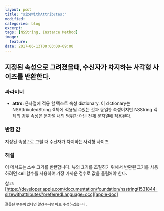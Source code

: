 ```yaml
---
layout: post
title: "sizeWithAttributes:"
modified:
categories: blog
excerpt:
tags: [NSString, Instance Method]
image:
  feature:
date: 2017-06-13T00:03:00+09:00
---
```

**지정된 속성으로 그려졌을때, 수신자가 차지하는 사각형 사이즈를 반환한다.**
---
### 파라미터
 - **attrs:** 문자열에 적용 할 텍스트 속성 dictionary. 이 dictionary는 NSAttributedString 객체에 적용될 수있는 것과 동일한 속성이지만 NSString 객체의 경우 속성은 문자열 내의 범위가 아닌 전체 문자열에 적용된다.

### 반환 값
지정된 속성으로 그릴 때 수신자가 차지하는 사각형 사이즈.

### 해설
이 메서드는 소수 크기를 반환합니다. 뷰의 크기를 조절하기 위해서 반환된 크기를 사용하려면 ceil 함수를 사용하여 가장 가까운 정수로 값을 올림해야 한다.

참고: [https://developer.apple.com/documentation/foundation/nsstring/1531844-sizewithattributes?preferredLanguage=occ][apple-doc]

<sub>잘못된 부분이 있다면 알려주시면 바로 수정하겠습니다.</sub>

[apple-doc]: https://developer.apple.com/documentation/foundation/nsstring/1531844-sizewithattributes?preferredLanguage=occ